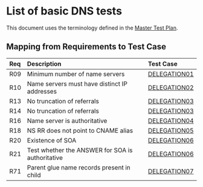 # List of basic DNS tests

This document uses the terminology defined in the [Master Test Plan](../Master%20Test%20Plan.md).

## Mapping from Requirements to Test Case

|Req| Description                                          | Test Case                     |
|:--|:-----------------------------------------------------|:------------------------------|
|R09|Minimum number of name servers                        |[DELEGATION01](delegation01.md)|
|R10|Name servers must have distinct IP addresses          |[DELEGATION02](delegation02.md)|
|R13|No truncation of referrals                            |[DELEGATION03](delegation03.md)|
|R14|No truncation of referrals                            |[DELEGATION03](delegation03.md)|
|R16|Name server is authoritative                          |[DELEGATION04](delegation04.md)|
|R18|NS RR does not point to CNAME alias                   |[DELEGATION05](delegation05.md)|
|R20|Existence of SOA                                      |[DELEGATION06](delegation06.md)|
|R21|Test whether the ANSWER for SOA is authoritative      |[DELEGATION06](delegation06.md)|
|R71|Parent glue name records present in child             |[DELEGATION07](delegation07.md)|

